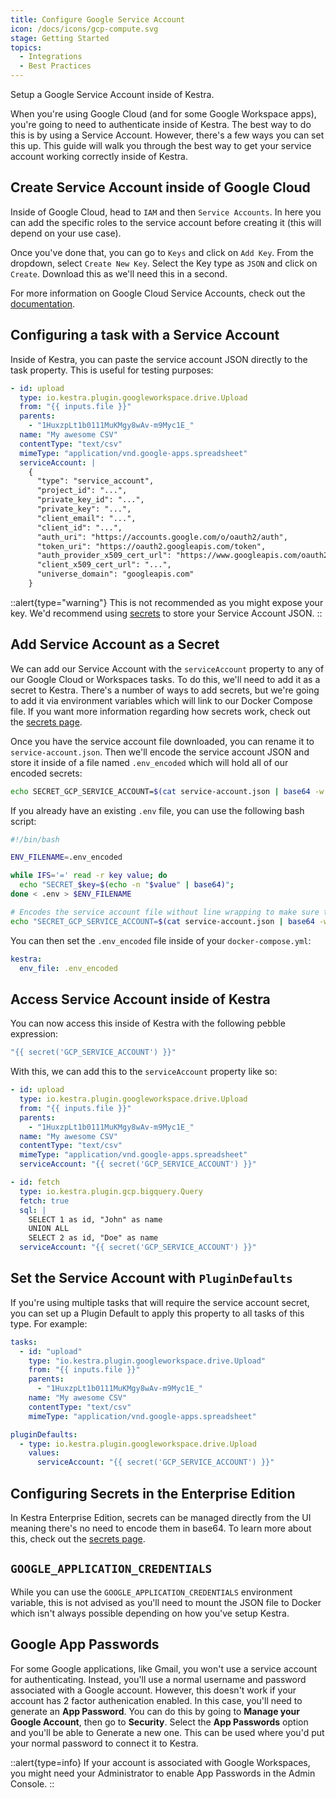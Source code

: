 ```yaml
---
title: Configure Google Service Account
icon: /docs/icons/gcp-compute.svg
stage: Getting Started
topics:
  - Integrations
  - Best Practices
---
```


Setup a Google Service Account inside of Kestra.

When you're using Google Cloud (and for some Google Workspace apps), you're going to need to authenticate inside of Kestra. The best way to do this is by using a Service Account. However, there's a few ways you can set this up. This guide will walk you through the best way to get your service account working correctly inside of Kestra.

## Create Service Account inside of Google Cloud

Inside of Google Cloud, head to `IAM` and then `Service Accounts`. In here you can add the specific roles to the service account before creating it (this will depend on your use case).

Once you've done that, you can go to `Keys` and click on `Add Key`. From the dropdown, select `Create New Key`. Select the Key type as `JSON` and click on `Create`. Download this as we'll need this in a second.

For more information on Google Cloud Service Accounts, check out the [documentation](https://cloud.google.com/iam/docs/service-account-overview).

## Configuring a task with a Service Account

Inside of Kestra, you can paste the service account JSON directly to the task property. This is useful for testing purposes:

```yaml
- id: upload
  type: io.kestra.plugin.googleworkspace.drive.Upload
  from: "{{ inputs.file }}"
  parents:
    - "1HuxzpLt1b0111MuKMgy8wAv-m9Myc1E_"
  name: "My awesome CSV"
  contentType: "text/csv"
  mimeType: "application/vnd.google-apps.spreadsheet"
  serviceAccount: |
    {
      "type": "service_account",
      "project_id": "...",
      "private_key_id": "...",
      "private_key": "...",
      "client_email": "...",
      "client_id": "...",
      "auth_uri": "https://accounts.google.com/o/oauth2/auth",
      "token_uri": "https://oauth2.googleapis.com/token",
      "auth_provider_x509_cert_url": "https://www.googleapis.com/oauth2/v1/certs",
      "client_x509_cert_url": "...",
      "universe_domain": "googleapis.com"
    }
```

::alert{type="warning"}
This is not recommended as you might expose your key. We'd recommend using [secrets](#add-service-account-as-a-secret) to store your Service Account JSON.
::

## Add Service Account as a Secret

We can add our Service Account with the `serviceAccount` property to any of our Google Cloud or Workspaces tasks. To do this, we'll need to add it as a secret to Kestra. There's a number of ways to add secrets, but we're going to add it via environment variables which will link to our Docker Compose file. If you want more information regarding how secrets work, check out the [secrets page](../05.concepts/04.secret.md).

Once you have the service account file downloaded, you can rename it to `service-account.json`. Then we'll encode the service account JSON and store it inside of a file named `.env_encoded` which will hold all of our encoded secrets:

```bash
echo SECRET_GCP_SERVICE_ACCOUNT=$(cat service-account.json | base64 -w 0) >> .env_encoded
```

If you already have an existing `.env` file, you can use the following bash script:

```bash
#!/bin/bash

ENV_FILENAME=.env_encoded

while IFS='=' read -r key value; do
  echo "SECRET_$key=$(echo -n "$value" | base64)";
done < .env > $ENV_FILENAME

# Encodes the service account file without line wrapping to make sure the whole JSON value is intact.
echo "SECRET_GCP_SERVICE_ACCOUNT=$(cat service-account.json | base64 -w 0)" >> $ENV_FILENAME
```

You can then set the `.env_encoded` file inside of your `docker-compose.yml`:

```yaml
kestra:
  env_file: .env_encoded
```

## Access Service Account inside of Kestra

You can now access this inside of Kestra with the following pebble expression:

```yaml
"{{ secret('GCP_SERVICE_ACCOUNT') }}"
```

With this, we can add this to the `serviceAccount` property like so:

```yaml
- id: upload
  type: io.kestra.plugin.googleworkspace.drive.Upload
  from: "{{ inputs.file }}"
  parents:
    - "1HuxzpLt1b0111MuKMgy8wAv-m9Myc1E_"
  name: "My awesome CSV"
  contentType: "text/csv"
  mimeType: "application/vnd.google-apps.spreadsheet"
  serviceAccount: "{{ secret('GCP_SERVICE_ACCOUNT') }}"
```

```yaml
- id: fetch
  type: io.kestra.plugin.gcp.bigquery.Query
  fetch: true
  sql: |
    SELECT 1 as id, "John" as name
    UNION ALL
    SELECT 2 as id, "Doe" as name
  serviceAccount: "{{ secret('GCP_SERVICE_ACCOUNT') }}"
```

## Set the Service Account with `PluginDefaults`

If you're using multiple tasks that will require the service account secret, you can set up a Plugin Default to apply this property to all tasks of this type. For example:
```yaml
tasks:
  - id: "upload"
    type: "io.kestra.plugin.googleworkspace.drive.Upload"
    from: "{{ inputs.file }}"
    parents:
      - "1HuxzpLt1b0111MuKMgy8wAv-m9Myc1E_"
    name: "My awesome CSV"
    contentType: "text/csv"
    mimeType: "application/vnd.google-apps.spreadsheet"

pluginDefaults:
  - type: io.kestra.plugin.googleworkspace.drive.Upload
    values:
      serviceAccount: "{{ secret('GCP_SERVICE_ACCOUNT') }}"
```

## Configuring Secrets in the Enterprise Edition

In Kestra Enterprise Edition, secrets can be managed directly from the UI meaning there's no need to encode them in base64. To learn more about this, check out the [secrets page](../05.concepts/04.secret.md#secrets-in-the-enterprise-edition).

## `GOOGLE_APPLICATION_CREDENTIALS`

While you can use the `GOOGLE_APPLICATION_CREDENTIALS` environment variable, this is not advised as you'll need to mount the JSON file to Docker which isn't always possible depending on how you've setup Kestra.

## Google App Passwords

For some Google applications, like Gmail, you won't use a service account for authenticating. Instead, you'll use a normal username and password associated with a Google account. However, this doesn't work if your account has 2 factor authenication enabled. In this case, you'll need to generate an **App Password**. You can do this by going to **Manage your Google Account**, then go to **Security**. Select the **App Passwords** option and you'll be able to Generate a new one. This can be used where you'd put your normal password to connect it to Kestra.

::alert{type=info}
If your account is associated with Google Workspaces, you might need your Administrator to enable App Passwords in the Admin Console.
::
